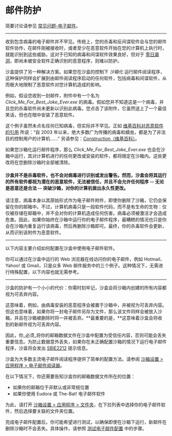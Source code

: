 # 邮件防护

简要讨论请参见 [常见问题-电子邮件](FAQEmail.md)。

* * *

收到包含病毒的电子邮件并不罕见。传统上，您的杀毒和反间谍软件会与您的邮件软件协作，在邮件刚被接收时，或者至少在恶意软件开始在您的计算机上执行时，就能识别到这些威胁。这对于已知的病毒和间谍软件效果良好，但对于 [零日漏洞](https://en.wikipedia.org/wiki/Zero-day_(computing))，即尚未被安全软件正确识别的恶意程序，则难以防护。

沙盒提供了另一种解决方案。如果您在沙盒的控制下 _沙箱化_ 运行邮件阅读程序，这种保护同样会扩展到由邮件阅读程序启动的任何软件，包括病毒和间谍软件，从而极大地限制了恶意软件对您计算机造成的影响。

例如，假设您收到一封邮件，附件中有一个名为 _Click_Me_For_Best_Joke_Ever.exe_ 的病毒。假如您并不知道这是一个病毒，并且您的杀毒软件尚未更新以识别此病毒。您点击了该附件，它虽然送上了一个最佳笑话，但也在暗中安装了恶意软件。

这个例子虽然未点名任何已知病毒，但实际并不罕见。正如 [维基百科对恶意软件的引用](https://en.wikipedia.org/wiki/Malware#Purposes) 所说：“自 2003 年以来，绝大多数广为传播的病毒和蠕虫，都是为了非法目的控制用户的计算机……” 另请参见：[Construction（维基百科）](https://en.wikipedia.org/wiki/Botnet#Construction)。

如果您沙箱化运行邮件程序，那么 _Click_Me_For_Best_Joke_Ever.exe_ 也会在沙箱中运行，其对计算机进行的任何更改或安装的软件，都将限定在沙箱内。这些更改将在您删除沙箱时全部被清除。


#### 沙盒并不是杀毒软件，也不会对病毒进行识别或发出警告。然而，沙盒会将其运行的所有软件都视为潜在的恶意软件，无法被信任，并且不会允许任何程序 -- 无论是恶意还是合法 -- 突破沙箱，对你的计算机做出永久性更改。

请注意，病毒本身以其原始形式作为电子邮件附件，即使你删除了沙箱，它仍会保留在你的邮箱中。不过，计算机病毒只是一段软件代码，而不是有生命的生物：仅仅被存储在邮箱中，并不会对你的计算机造成任何伤害。病毒必须被激活才会造成危害。因此，如果你始终在沙箱中运行你的电子邮件程序，最糟糕的情况也只是你会在沙箱内重复运行该病毒，然后再删除沙箱即可。最终，你的杀毒软件会更新，从而识别该附件为恶意软件。

* * *

以下内容主要介绍如何配置在沙盒中使用电子邮件软件。

你可以通过在沙盒中运行的 Web 浏览器在线访问你的电子邮件，例如 Hotmail、Yahoo! 或 Gmail，只是众多 Web 邮件服务中的三个例子。这种情况下，无需进行特殊配置，以下内容也就无需参考。

* * *

沙盒的防护有一个小小的代价：你需时刻牢记，沙盒会将沙箱内创建的所有内容都视为可丢弃内容。

这意味着，例如，由病毒安装的恶意程序会被置于沙箱中，并被视为可丢弃内容。但这也意味着，如果你将一封电子邮件另存为文件，那么该文件同样会被放入沙箱，并且在沙箱被删除时将一并被丢弃。**最重要的是，**这意味着沙盒会将收到的新邮件视为可丢弃内容。

因此，你_必须_将你的邮箱数据文件在沙盒中配置为受信任内容，否则可能会丢失重要信息。为防止数据意外丢失，如果你在未正确配置沙箱的情况下运行电子邮件程序，沙盒将会发出 [SBIE2212](SBIE2212.md) 提示信息。

沙盒为大多数主流电子邮件阅读程序提供了简单的配置方法。请参阅 [沙箱设置 > 应用程序 > 电子邮件阅读器](ApplicationsSettings.md#email-reader)。

在以下情况下，你还需要告知沙盒你的邮箱数据文件所在的位置：

* 如果你的邮箱位于非默认或非常规位置
* 如果你使用 Eudora 或 The-Bat! 电子邮件软件

为此，请打开 [沙箱设置 > 应用程序 > 文件夹](ApplicationsSettings.md#folders)，在下拉列表中选择你的电子邮件软件，然后选择要关联的文件夹位置。

完成电子邮件配置后，你可能希望进行测试，以确保即使在沙箱下运行，新邮件在删除沙箱时不会丢失。具体操作，请参照 [测试电子邮件配置](TestEmailConfiguration.md) 中的步骤。
